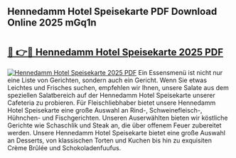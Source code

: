 ## Hennedamm Hotel Speisekarte PDF Download Online 2025 mGq1n

# <h2><a href="http://gcadoh.nevu.top/?p=Hennedamm+Hotel+Speisekarte">🔗 👉🔴 Hennedamm Hotel Speisekarte 2025 PDF</a></h2>

[![Hennedamm Hotel Speisekarte 2025 PDF](https://i.imgur.com/dBaPXMq.png)](http://gcadoh.nevu.top/?p=Hennedamm+Hotel+Speisekarte)
Ein Essensmenü ist nicht nur eine Liste von Gerichten, sondern auch ein Gericht. Wenn Sie etwas Leichtes und Frisches suchen, empfehlen wir Ihnen, unsere Salate aus dem speziellen Salatbereich auf der Hennedamm Hotel Speisekarte unserer Cafeteria zu probieren. Für Fleischliebhaber bietet unsere Hennedamm Hotel Speisekarte eine große Auswahl an Rind-, Schweinefleisch-, Hühnchen- und Fischgerichten. Unseren Auserwählten bieten wir köstliche Gerichte wie Schaschlik und Steak an, die über offenem Feuer zubereitet werden. Unsere Hennedamm Hotel Speisekarte bietet eine große Auswahl an Desserts, von klassischen Torten und Kuchen bis hin zu exquisiten Crème Brûlée und Schokoladenfuufus.
